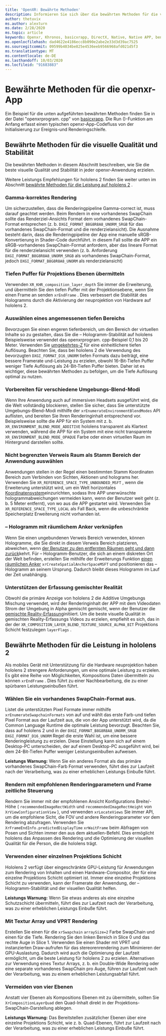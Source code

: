```yaml
---
title: 'OpenXR: Bewährte Methoden'
description: Informieren Sie sich über die bewährten Methoden für die visuelle Qualität, Stabilität und Leistung Ihrer openxr-Anwendungen.
author: thetuvix
ms.author: alexturn
ms.date: 2/28/2020
ms.topic: article
keywords: Openxr, Khronos, basicxrapp, DirectX, Native, Native APP, benutzerdefiniertes Modul, Middleware, bewährte Methoden, Leistung, Qualität, Stabilität
ms.openlocfilehash: dad4622e4186ecc8b090e2abe2e33d3d39ac7525
ms.sourcegitcommit: 09599b4034be825e4536eeb9566968afd021d5f3
ms.translationtype: MT
ms.contentlocale: de-DE
ms.lasthandoff: 10/03/2020
ms.locfileid: "91683883"
---
```

# <a name="openxr-app-best-practices"></a>Bewährte Methoden für die openxr-App

Ein Beispiel für die unten aufgeführten bewährten Methoden finden Sie in der Datei "openxrprogram. cpp" von <a href="https://github.com/microsoft/OpenXR-MixedReality/tree/master/samples/BasicXrApp" target="_blank">basicxrapp</a>. Die Run ()-Funktion am Anfang erfasst einen typischen openxr-App-Codefluss von der Initialisierung zur Ereignis-und Renderingschleife.

## <a name="best-practices-for-visual-quality-and-stability"></a>Bewährte Methoden für die visuelle Qualität und Stabilität

Die bewährten Methoden in diesem Abschnitt beschreiben, wie Sie die beste visuelle Qualität und Stabilität in jeder openxr-Anwendung erzielen.

Weitere Leistungs Empfehlungen für hololens 2 finden Sie weiter unten im Abschnitt [bewährte Methoden für die Leistung auf hololens 2](#best-practices-for-performance-on-hololens-2) .

### <a name="gamma-correct-rendering"></a>Gamma-korrektes Rendering

Um sicherzustellen, dass die Renderingpipeline Gamma-correct ist, muss darauf geachtet werden. Beim Rendern in eine vorhandenes SwapChain sollte das Renderziel-Ansichts Format dem vorhandenes SwapChain-Format entsprechen (z. b. `DXGI_FORMAT_B8G8R8A8_UNORM_SRGB` für das vorhandenes SwapChain-Format und die renderzielansicht).
Die Ausnahme besteht darin, dass die Renderingpipeline der App eine manuelle sRGB-Konvertierung in Shader-Code durchführt. in diesem Fall sollte die APP ein sRGB-vorhandenes SwapChain-Format anfordern, aber das lineare Format für die renderzielansicht verwenden (z. b. Anforderung `DXGI_FORMAT_B8G8R8A8_UNORM_SRGB` als vorhandenes SwapChain-Format, jedoch `DXGI_FORMAT_B8G8R8A8_UNORM` als renderzielansicht)

### <a name="submit-depth-buffer-for-projection-layers"></a>Tiefen Puffer für Projektions Ebenen übermitteln

Verwenden `XR_KHR_composition_layer_depth` Sie immer die Erweiterung, und übermitteln Sie den tiefen Puffer mit der Projektionsebene, wenn Sie einen Frame an senden `xrEndFrame` .
Dies verbessert die Stabilität des Hologramms durch die Aktivierung der neuprojektion von Hardware auf hololens 2.

### <a name="choose-a-reasonable-depth-range"></a>Auswählen eines angemessenen tiefen Bereichs

Bevorzugen Sie einen engeren tiefenbereich, um den Bereich der virtuellen Inhalte so zu gestalten, dass Sie die – Hologramm-Stabilität auf hololens
Beispielsweise verwendet das openxrprogram. cpp-Beispiel 0,1 bis 20 Meter.
Verwenden Sie [umgekehrtes-Z](https://developer.nvidia.com/content/depth-precision-visualized) für eine einheitlichere tiefen Auflösung.
Beachten Sie, dass bei hololens 2 die Verwendung des bevorzugten `DXGI_FORMAT_D16_UNORM` tiefen Formats dazu beiträgt, eine bessere Framerate und-Leistung zu erzielen, obwohl 16-Bit-Tiefen Puffer weniger Tiefe Auflösung als 24-Bit-Tiefen Puffer bieten.
Daher ist es wichtiger, diese bewährten Methoden zu befolgen, um die Tiefe Auflösung optimal zu nutzen.

### <a name="prepare-for-different-environment-blend-modes"></a>Vorbereiten für verschiedene Umgebungs-Blend-Modi

Wenn Ihre Anwendung auch auf immersiven Headsets ausgeführt wird, die die Welt vollständig blockieren, stellen Sie sicher, dass Sie unterstützte Umgebungs-Blend-Modi mithilfe der `xrEnumerateEnvironmentBlendModes` API auflisten, und bereiten Sie Ihren Renderinginhalt entsprechend vor.
Beispielsweise sollte die APP für ein System mit z. b. `XR_ENVIRONMENT_BLEND_MODE_ADDITIVE` hololens transparent als Klartext verwenden, während die APP für ein System mit eine nicht transparente `XR_ENVIRONMENT_BLEND_MODE_OPAQUE` Farbe oder einen virtuellen Raum im Hintergrund darstellen sollte.

### <a name="choose-unbounded-reference-space-as-applications-root-space"></a>Nicht begrenzten Verweis Raum als Stamm Bereich der Anwendung auswählen

Anwendungen stellen in der Regel einen bestimmten Stamm Koordinaten Bereich zum Verbinden von Sichten, Aktionen und holograms her.
Verwenden Sie `XR_REFERENCE_SPACE_TYPE_UNBOUNDED_MSFT` , wenn die Erweiterung unterstützt wird, um ein Welt horizontales [Koordinatensystem](../../design/coordinate-systems.md#building-a-world-scale-experience)einzurichten, sodass Ihre APP unerwünschte hologrammabweichungen vermeiden kann, wenn der Benutzer weit geht (z. b. 5 Meter entfernt), von wo aus die APP gestartet wird.
Verwenden Sie `XR_REFERENCE_SPACE_TYPE_LOCAL` als Fall Back, wenn die unbeschränkte Speicherplatz Erweiterung nicht vorhanden ist.

### <a name="associate-hologram-with-spatial-anchor"></a>– Hologramm mit räumlichem Anker verknüpfen

Wenn Sie einen ungebundenen Verweis Bereich verwenden, können Hologramme, die Sie direkt in diesem Verweis Bereich platzieren, abweichen, wenn [der Benutzer zu den entfernten Räumen geht und dann zurück](../../design/coordinate-systems.md#building-a-world-scale-experience)kehrt.
Für – Hologramm-Benutzer, die sich an einem diskreten Ort der Welt befinden, erstellen Sie mithilfe der Erweiterungs Funktion [einen räumlichen Anker](../../design/spatial-anchors.md#best-practices) `xrCreateSpatialAnchorSpaceMSFT` und positionieren das – Hologramm an seinem Ursprung.
Dadurch bleibt dieses Hologramm im Lauf der Zeit unabhängig.

### <a name="support-mixed-reality-capture"></a>Unterstützen der Erfassung gemischter Realität

Obwohl die primäre Anzeige von hololens 2 die Additive Umgebungs Mischung verwendet, wird der Renderinginhalt der APP mit dem Videodaten Strom der Umgebung in Alpha gemischt gemischt, wenn der Benutzer die [gemischte Reality-Erfassung](../platform-capabilities-and-apis/mixed-reality-capture-for-developers.md)initiiert.
Um die beste visuelle Qualität in gemischten Reality-Erfassungs Videos zu erzielen, empfiehlt es sich, das in der der `XR_COMPOSITION_LAYER_BLEND_TEXTURE_SOURCE_ALPHA_BIT` Projektions Schicht festzulegen `layerFlags` .

## <a name="best-practices-for-performance-on-hololens-2"></a>Bewährte Methoden für die Leistung in hololens 2

Als mobiles Gerät mit Unterstützung für die Hardware neuprojektion haben hololens 2 strengere Anforderungen, um eine optimale Leistung zu erzielen.  Es gibt eine Reihe von Möglichkeiten, Kompositions Daten übermitteln zu können `xrEndFrame` . Dies führt zu einer Nachbearbeitung, die zu einer spürbaren Leistungseinbußen führt.

### <a name="select-a-swapchain-format"></a>Wählen Sie ein vorhandenes SwapChain-Format aus.

Listet die unterstützten Pixel Formate immer mithilfe `xrEnumerateSwapchainFormats` von auf und wählt das erste Farb-und tiefen Pixel Format aus der Laufzeit aus, die von der App unterstützt wird, da die Common Language Runtime die optimale Leistung bevorzugt. Beachten Sie, dass auf hololens 2 und in der `DXGI_FORMAT_B8G8R8A8_UNORM_SRGB` `DXGI_FORMAT_D16_UNORM` Regel die erste Wahl ist, um eine bessere Renderingleistung zu erzielen. Diese Einstellung kann sich auf einem Desktop-PC unterscheiden, der auf einem Desktop-PC ausgeführt wird, bei dem 24-Bit-Tiefen Puffer weniger Leistungseinbußen aufweisen.
  
**Leistungs Warnung:** Wenn Sie ein anderes Format als das primäre vorhandenes SwapChain-Farb Format verwenden, führt dies zur Laufzeit nach der Verarbeitung, was zu einer erheblichen Leistungs Einbuße führt.

### <a name="render-with-recommended-rendering-parameters-and-frame-timing"></a>Rendern mit empfohlenen Renderingparametern und Frame zeitliche Steuerung

Rendern Sie immer mit der empfohlenen Ansicht Konfigurations Breite/-Höhe ( `recommendedImageRectWidth` und `recommendedImageRectHeight` von `XrViewConfigurationView` ), und verwenden `xrLocateViews` Sie immer API, um die empfohlene Sicht, die FOV und andere Renderingparameter vor dem Rendering abzufragen.
Verwenden Sie `XrFrameEndInfo.predictedDisplayTime` `xrWaitFrame` beim Abfragen von Posen und Sichten immer den aus dem aktuellen-Befehl.
Dies ermöglicht hololens das Anpassen des Rendering und die Optimierung der visuellen Qualität für die Person, die die hololens trägt.

### <a name="use-a-single-projection-layer"></a>Verwenden einer einzelnen Projektions Schicht

Hololens 2 verfügt über eingeschränkte GPU-Leistung für Anwendungen zum Rendering von Inhalten und einen Hardware-Compositor, der für eine einzelne Projektions Schicht optimiert ist.
Immer eine einzelne Projektions Schicht zu verwenden, kann der Framerate der Anwendung, der – Hologramm-Stabilität und der visuellen Qualität helfen.  
  
**Leistungs Warnung:** Wenn Sie etwas anderes als eine einzelne Schutzschicht übermitteln, führt dies zur Laufzeit nach der Verarbeitung, was zu einer erheblichen Leistungs Einbuße führt.

### <a name="render-with-texture-array-and-vprt"></a>Mit Textur Array und VPRT Rendering

Erstellen Sie einen für die `xrSwapchain` `arraySize=2` Farbe SwapChain und einen für die Tiefe.
Rendering Sie den linken Bereich in Slice 0 und das rechte Auge in Slice 1.
Verwenden Sie einen Shader mit VPRT und instanzierten Draw-aufrufen für das stereorenrendering zum Minimieren der GPU-Auslastung.
Dadurch wird auch die Optimierung der Laufzeit ermöglicht, um die beste Leistung für hololens 2 zu erzielen.
Alternativen zur Verwendung eines Textur Arrays, z. b. ein Double-Wide Rendering oder eine separate vorhandenes SwapChain pro Auge, führen zur Laufzeit nach der Verarbeitung, was zu einem erheblichen Leistungsabfall führt.

### <a name="avoid-quad-layers"></a>Vermeiden von vier Ebenen

Anstatt vier Ebenen als Kompositions Ebenen mit zu übermitteln, sollten Sie `XrCompositionLayerQuad` den Quad-Inhalt direkt in der Projektions-SwapChain-Darstellung ablegen.

**Leistungs Warnung:** Das Bereitstellen zusätzlicher Ebenen über eine einzelne Projektions Schicht, wie z. b. Quad-Ebenen, führt zur Laufzeit nach der Verarbeitung, was zu einer erheblichen Leistungs Einbuße führt.